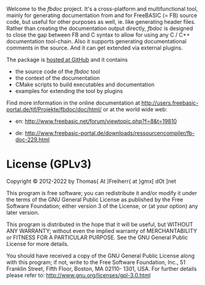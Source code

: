 Welcome to the *fbdoc* project. It's a cross-platform and
multifunctional tool, mainly for generating documentation from and for
FreeBASIC (= FB) source code, but useful for other purposes as well,
ie. like generating header files. Rather than creating the
documentation output directly, *fbdoc* is designed to close the
gap between FB and C syntax to allow for using any C / C++
documentation tool-chain. Also it supports generating documentational
comments in the source. And it can get extended via external plugins.

The package is [hosted at GitHub](http://github.com/DTJF/fbdoc) and
it contains

- the source code of the *fbdoc* tool
- the context of the documentation
- CMake scripts to build executables and documentation
- examples for extending the tool by plugins

Find more information in the online documentation at
http://users.freebasic-portal.de/tjf/Projekte/fbdoc/doc/html/
or at the world wide web:

 - en: http://www.freebasic.net/forum/viewtopic.php?f=8&t=19810

 - de: http://www.freebasic-portal.de/downloads/ressourcencompiler/fb-doc-229.html


License (GPLv3)
===============

Copyright &copy; 2012-2022 by Thomas{ At ]Freiherr{ at }gmx[ dOt ]net

This program is free software; you can redistribute it and/or modify
it under the terms of the GNU General Public License as published by
the Free Software Foundation; either version 3 of the License, or (at
your option) any later version.

This program is distributed in the hope that it will be useful, but
WITHOUT ANY WARRANTY; without even the implied warranty of
MERCHANTABILITY or FITNESS FOR A PARTICULAR PURPOSE.  See the GNU
General Public License for more details.

You should have received a copy of the GNU General Public License
along with this program; if not, write to the Free Software
Foundation, Inc., 51 Franklin Street, Fifth Floor, Boston, MA 02110-
1301, USA. For further details please refer to:
http://www.gnu.org/licenses/gpl-3.0.html
